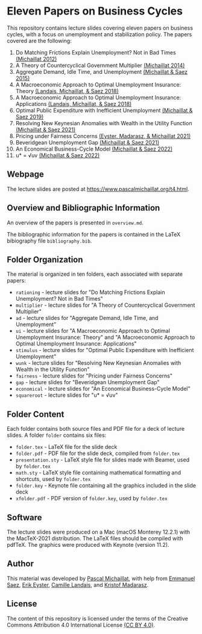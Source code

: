 # Eleven Papers on Business Cycles

This repository contains lecture slides covering eleven papers on business cycles, with a focus on unemployment and stabilization policy. The papers covered are the following:

1. Do Matching Frictions Explain Unemployment? Not in Bad Times [(Michaillat 2012)](https://www.pascalmichaillat.org/1.html)
2. A Theory of Countercyclical Government Multiplier [(Michaillat 2014)](https://www.pascalmichaillat.org/2.html)
3. Aggregate Demand, Idle Time, and Unemployment [(Michaillat & Saez 2015)](https://www.pascalmichaillat.org/3.html)
4. A Macroeconomic Approach to Optimal Unemployment Insurance: Theory [(Landais, Michaillat, & Saez 2018)](https://www.pascalmichaillat.org/4.html)
5. A Macroeconomic Approach to Optimal Unemployment Insurance: Applications [(Landais, Michaillat, & Saez 2018)](https://www.pascalmichaillat.org/5.html)
6. Optimal Public Expenditure with Inefficient Unemployment [(Michaillat & Saez 2019)](https://www.pascalmichaillat.org/6.html)
7. Resolving New Keynesian Anomalies with Wealth in the Utility Function [(Michaillat & Saez 2021)](https://www.pascalmichaillat.org/11.html)
8. Pricing under Fairness Concerns [(Eyster, Madarasz, & Michaillat 2021)](https://www.pascalmichaillat.org/8.html)
9. Beveridgean Unemployment Gap [(Michaillat & Saez 2021)](https://www.pascalmichaillat.org/9.html)
10. An Economical Business-Cycle Model [(Michaillat & Saez 2022)](https://www.pascalmichaillat.org/7.html)
11. u* = √uv [(Michaillat & Saez 2022)](https://www.pascalmichaillat.org/13.html)

## Webpage

The lecture slides are posted at https://www.pascalmichaillat.org/t4.html.

## Overview and Bibliographic Information

An overview of the papers is presented in `overview.md`.

The bibliographic information for the papers is contained in the LaTeX bibiography file `bibliography.bib`.

## Folder Organization

The material is organized in ten folders, each associated with separate papers:

* `rationing` - lecture slides for "Do Matching Frictions Explain Unemployment? Not in Bad Times"
* `multiplier` - lecture slides for "A Theory of Countercyclical Government Multiplier"
* `ad` - lecture slides for "Aggregate Demand, Idle Time, and Unemployment"
* `ui` - lecture slides for "A Macroeconomic Approach to Optimal Unemployment Insurance: Theory" and "A Macroeconomic Approach to Optimal Unemployment Insurance: Applications"
* `stimulus` - lecture slides for "Optimal Public Expenditure with Inefficient Unemployment"
* `wunk` - lecture slides for "Resolving New Keynesian Anomalies with Wealth in the Utility Function"
* `fairness` - lecture slides for "Pricing under Fairness Concerns"
* `gap` - lecture slides for "Beveridgean Unemployment Gap"
* `economical` - lecture slides for "An Economical Business-Cycle Model"
* `squareroot` - lecture slides for "u* = √uv"

## Folder Content

Each folder contains both source files and PDF file for a deck of lecture slides. A folder `folder` contains six files:

* `folder.tex` - LaTeX file for the slide deck
* `folder.pdf` - PDF file for the slide deck, compiled from `folder.tex`
* `presentation.sty` - LaTeX style file for slides made with Beamer, used by `folder.tex`
* `math.sty` - LaTeX style file containing mathematical formatting and shortcuts, used by `folder.tex`
* `folder.key` - Keynote file containing all the graphics included in the slide deck
* `xfolder.pdf` - PDF version of `folder.key`, used by `folder.tex`

## Software

The lecture slides were produced on a Mac (macOS Monterey 12.2.1) with the MacTeX-2021 distribution. The LaTeX files should be compiled with pdfTeX. The graphics were produced with Keynote (version 11.2).

## Author

This material was developed by [Pascal Michaillat](https://www.pascalmichaillat.org), with help from [Emmanuel Saez](https://eml.berkeley.edu/~saez/), [Erik Eyster](https://econ.ucsb.edu/people/faculty/erik-eyster), [Camille Landais](https://www.lse.ac.uk/economics/people/faculty/camille-landais), and [Kristof Madarasz](https://www.lse.ac.uk/management/people/academic-staff/kmadarasz).

## License

The content of this repository is licensed under the terms of the Creative Commons Attribution 4.0 International License [(CC BY 4.0)](http://creativecommons.org/licenses/by/4.0/).

